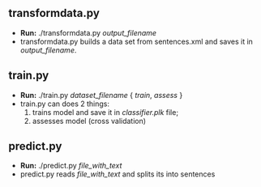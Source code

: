 ## transformdata.py

* **Run:** ./transformdata.py _output_filename_ 
* transformdata.py builds a data set from sentences.xml and saves it in _output_filename_.

## train.py 

* **Run:** ./train.py _dataset_filename_ { _train_, _assess_ }
* train.py can does 2 things: 
    1. trains model and save it in _classifier.plk_ file;
    2. assesses model (cross validation)
    
## predict.py

* **Run:** ./predict.py _file_with_text_
* predict.py reads _file_with_text_ and splits its into sentences